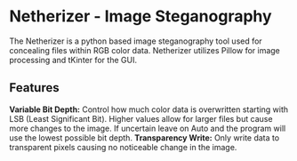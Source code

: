 # Netherizer - Image Steganography

The Netherizer is a python based image steganography tool used for concealing files within RGB color data. Netherizer utilizes Pillow for image processing and tKinter for the GUI.
## Features
**Variable Bit Depth:** Control how much color data is overwritten starting with LSB (Least Significant Bit). Higher values allow for larger files but cause more changes to the image. If uncertain leave on Auto and the program will use the lowest possible bit depth.
**Transparency Write:** Only write data to transparent pixels causing no noticeable change in the image.

